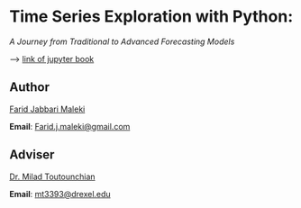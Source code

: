 # **Time Series Exploration with Python:**

_A Journey from Traditional to Advanced Forecasting Models_

--> [link of jupyter book](https://faridjb.github.io/Time-Series-Exploration/TOC.html)

## Author

[Farid Jabbari Maleki](https://www.linkedin.com/in/farid-j-maleki/)

**Email**: Farid.j.maleki@gmail.com

## Adviser

[Dr. Milad Toutounchian](https://drexel.edu/cci/about/directory/T/Toutounchian-Milad/)

**Email**: mt3393@drexel.edu
